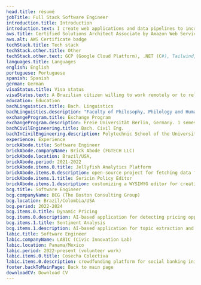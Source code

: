 ```yaml
---
head.title: résumé
jobTitle: Full Stack Software Engineer
introduction.title: Introduction
introduction.text: I create web applications and data pipelines to increase corporate efficiency and deliver strategic value.
aws.title: Certified Solutions Architect Associate by Amazon Web Services (AWS).
aws.alt: AWS Certificate badge
techStack.title: Tech stack
techStack.other.title: Other
techStack.other.text: GCP (Google Cloud Platform), .NET (C#), Tailwind, SCSS/Sass, Figma, TDD (Jest, xUnit), WebSockets, REST APIs, Git, NoSQL (DynamoDB, Redis, MongoDB), Nginx, web scraping, Selenium, Pandas, FastAPI, Flask, Linux, Bash, Clean Code, SOLID, CI/CD, Haskell, Clojure, GenAI, GPT, LLM, LangChain, algorithms & data structures, ...
languages.title: Languages
english: English
portuguese: Portuguese
spanish: Spanish
german: German
visaStatus.title: Visa status
visaStatus.text: A Brazilian citizen willing to work remotely or to relocate.
education: Education
bachLinguistics.title: Bach. Linguistics
bachLinguistics.description: "Faculty of Philosophy, Philology and Human Sciences (FFLCH). University of São Paulo (USP–Brazil). 2016 — 2020."
exchangeProgram.title: Exchange Program
exchangeProgram.description: Freie Universität Berlin, Germany. 1 semester. Exchange program with scholarship for academic excellence. 2020.
bachCivilEngineering.title: Bach. Civil Eng.
bachInCivilEngineering.description: Polytechnic School of the University of São Paulo (POLI-USP–Brazil). 2013—2015. Unfinished.
experience: Experience
brickAbode.title: Software Engineer
brickAbode.companyName: Brick Abode (FGTECH LLC)
brickAbode.location: Brazil/USA,
brickAbode.period: 2021-2022
brickAbode.items.0.title: Jellyfish Analytics Platform
brickAbode.items.0.description: open-source project for fetching data from social media APIs, aggregating it and serving it in a web application
brickAbode.items.1.title: Sericin Policy Editor
brickAbode.items.1.description: customizing a WYSIWYG editor for creating real estate contracts
bcg.title: Software Engineer
bcg.companyName: BCG (The Boston Consulting Group)
bcg.location: Brazil/Colombia/USA
bcg.period: 2022-2024
bcg.items.0.title: Dynamic Pricing
bcg.items.0.description: AI-based application for detecting pricing opportunities for a Fortune-50 electric vehicle manufacturer
bcg.items.1.title: Sentiment Analysis
bcg.items.1.description: AI-based application for topic extraction and sentiment analysis of customer reviews in a Fortune-500 energy company
labic.title: Software Engineer
labic.companyName: LABIC (Civic Innovation Lab)
labic.location: Panama/Mexico
labic.period: 2022-present (volunteer work)
labic.items.0.title: Cosecha Colectiva
labic.items.0.description: crowdfunding platform for social banking initiative in rural Mexico
footer.backToMainPage: Back to main page
downloadCV: Download CV
---
```

